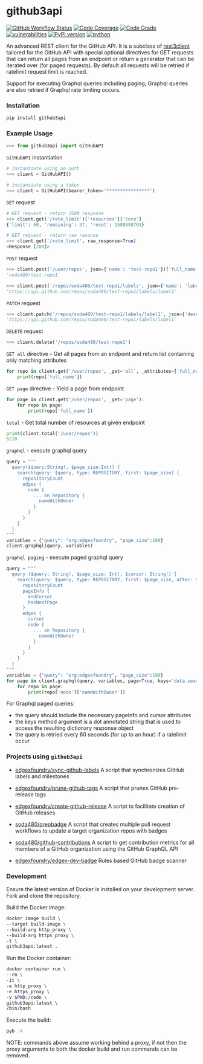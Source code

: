 # github3api #
[![GitHub Workflow Status](https://github.com/soda480/github3api/workflows/build/badge.svg)](https://github.com/soda480/github3api/actions)
[![Code Coverage](https://codecov.io/gh/soda480/github3api/branch/master/graph/badge.svg)](https://codecov.io/gh/soda480/github3api)
[![Code Grade](https://www.code-inspector.com/project/13337/status/svg)](https://frontend.code-inspector.com/project/13337/dashboard)
[![vulnerabilities](https://img.shields.io/badge/vulnerabilities-None-brightgreen)](https://pypi.org/project/bandit/)
[![PyPI version](https://badge.fury.io/py/github3api.svg)](https://badge.fury.io/py/github3api)
[![python](https://img.shields.io/badge/python-3.9-teal)](https://www.python.org/downloads/)

An advanced REST client for the GitHub API. It is a subclass of [rest3client](https://pypi.org/project/rest3client/) tailored for the GitHub API with special optional directives for GET requests that can return all pages from an endpoint or return a generator that can be iterated over (for paged requests). By default all requests will be retried if ratelimit request limit is reached.

Support for executing Graphql queries including paging; Graphql queries are also retried if Graphql rate limiting occurs.


### Installation ###
```bash
pip install github3api
```

### Example Usage ###

```python
>>> from github3api import GitHubAPI
```

`GitHubAPI` instantiation
```python
# instantiate using no-auth
>>> client = GitHubAPI()

# instantiate using a token
>>> client = GitHubAPI(bearer_token='****************')
```

`GET` request
```python
# GET request - return JSON response
>>> client.get('/rate_limit')['resources']['core']
{'limit': 60, 'remaining': 37, 'reset': 1588898701}

# GET request - return raw resonse
>>> client.get('/rate_limit', raw_response=True)
<Response [200]>
```

`POST` request
```python
>>> client.post('/user/repos', json={'name': 'test-repo1'})['full_name']
'soda480/test-repo1'

>>> client.post('/repos/soda480/test-repo1/labels', json={'name': 'label1'})['url']
'https://api.github.com/repos/soda480/test-repo1/labels/label1'
```

`PATCH` request
```python
>>> client.patch('/repos/soda480/test-repo1/labels/label1', json={'description': 'my label'})['url']
'https://api.github.com/repos/soda480/test-repo1/labels/label1'
```

`DELETE` request
```python 
>>> client.delete('/repos/soda480/test-repo1')
```

`GET all` directive - Get all pages from an endpoint and return list containing only matching attributes
```python
for repo in client.get('/user/repos', _get='all', _attributes=['full_name']):
    print(repo['full_name'])
```

`GET page` directive - Yield a page from endpoint
```python
for page in client.get('/user/repos', _get='page'):
    for repo in page:
        print(repo['full_name'])
```

`total` - Get total number of resources at given endpoint
```python
print(client.total('/user/repos'))
6218
```

`graphql` - execute graphql query
```python
query = """
  query($query:String!, $page_size:Int!) {
    search(query: $query, type: REPOSITORY, first: $page_size) {
      repositoryCount
      edges {
        node {
          ... on Repository {
            nameWithOwner
          }
        }
      }
    }
  }
"""
variables = {"query": "org:edgexfoundry", "page_size":100}
client.graphql(query, variables)
```

`graphql paging` - execute paged graphql query
```python
query = """
  query ($query: String!, $page_size: Int!, $cursor: String!) {
    search(query: $query, type: REPOSITORY, first: $page_size, after: $cursor) {
      repositoryCount
      pageInfo {
        endCursor
        hasNextPage
      }
      edges {
        cursor
        node {
          ... on Repository {
            nameWithOwner
          }
        }
      }
    }
  }
"""
variables = {"query": "org:edgexfoundry", "page_size":100}
for page in client.graphql(query, variables, page=True, keys='data.search'):
    for repo in page:
        print(repo['node']['nameWithOwner'])
```

For Graphql paged queries:
- the query should include the necessary pageInfo and cursor attributes
- the keys method argument is a dot annotated string that is used to access the resulting dictionary response object
- the query is retried every 60 seconds (for up to an hour) if a ratelimit occur

### Projects using `github3api` ###

* [edgexfoundry/sync-github-labels](https://github.com/edgexfoundry/cd-management/tree/git-label-sync) A script that synchronizes GitHub labels and milestones

* [edgexfoundry/prune-github-tags](https://github.com/edgexfoundry/cd-management/tree/prune-github-tags) A script that prunes GitHub pre-release tags

* [edgexfoundry/create-github-release](https://github.com/edgexfoundry/cd-management/tree/create-github-release) A script to facilitate creation of GitHub releases

* [soda480/prepbadge](https://github.com/soda480/prepbadge) A script that creates multiple pull request workflows to update a target organization repos with badges

* [soda480/github-contributions](https://github.com/soda480/github-contributions) A script to get contribution metrics for all members of a GitHub organization using the GitHub GraphQL API

* [edgexfoundry/edgex-dev-badge](https://github.com/edgexfoundry/edgex-dev-badge) Rules based GitHub badge scanner

### Development ###

Ensure the latest version of Docker is installed on your development server. Fork and clone the repository.

Build the Docker image:
```sh
docker image build \
--target build-image \
--build-arg http_proxy \
--build-arg https_proxy \
-t \
github3api:latest .
```

Run the Docker container:
```sh
docker container run \
--rm \
-it \
-e http_proxy \
-e https_proxy \
-v $PWD:/code \
github3api:latest \
/bin/bash
```

Execute the build:
```sh
pyb -X
```

NOTE: commands above assume working behind a proxy, if not then the proxy arguments to both the docker build and run commands can be removed.
